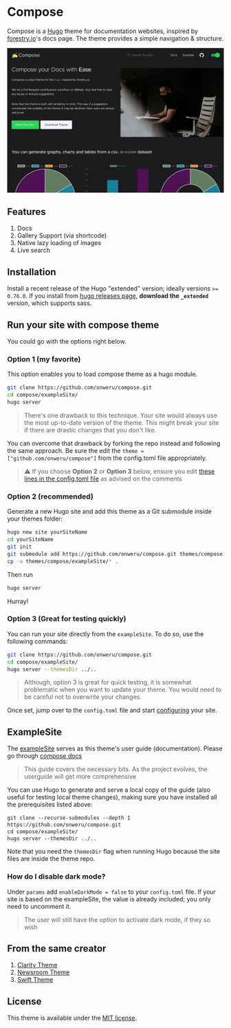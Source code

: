 # Compose

Compose is a [Hugo](https://gohugo.io/) theme for documentation websites, inspired by [forestry.io](https://forestry.io/docs/welcome/)'s docs page. The theme provides a simple navigation & structure.

![Hugo Compose Theme](https://github.com/onweru/compose/blob/master/images/screenshot.png)

## Features

1. Docs
2. Gallery Support (via shortcode)
3. Native lazy loading of images
4. Live search

## Installation

Install a recent release of the Hugo "extended" version; ideally versions `>= 0.76.0`. If you install from [hugo releases page](https://github.com/gohugoio/hugo/releases),  __download the `_extended`__ version, which supports sass.

## Run your site with compose theme

You could go with the options right below.

### Option 1 (my favorite)

This option enables you to load compose theme as a hugo module.

```bash
git clone https://github.com/onweru/compose.git
cd compose/exampleSite/
hugo server
```

> There's one drawback to this technique. Your site would always use the most up-to-date version of the theme. This might break your site if there are drastic changes that you don't like.

You can overcome that drawback by forking the repo instead and following the same approach. Be sure the edit the `theme = ["github.com/onweru/compose"]` from the config.toml file appropriately.

> ⚠️ If you choose __Option 2__ or __Option 3__ below, ensure you edit [these lines in the config.toml file](https://github.com/onweru/compose/blob/b3e30e0816621223224897edc45eeeabd0d9cd16/exampleSite/config.toml#L4-L7) as advised on the comments

### Option 2 (recommended)

Generate a new Hugo site and add this theme as a Git submodule inside your themes folder:

```bash
hugo new site yourSiteName
cd yourSiteName
git init
git submodule add https://github.com/onweru/compose.git themes/compose
cp -a themes/compose/exampleSite/* .
```

Then run

```bash
hugo server
```

Hurray!

### Option 3 (Great for testing quickly)

You can run your site directly from the `exampleSite`. To do so, use the following commands:

```bash
git clone https://github.com/onweru/compose.git
cd compose/exampleSite/
hugo server --themesDir ../..
```

> Although, option 3 is great for quick testing, it is somewhat problematic when you want to update your theme. You would need to be careful not to overwrite your changes.

Once set, jump over to the `config.toml` file and start [configuring](#configuration) your site.

## ExampleSite

The [exampleSite](https://github.com/onweru/compose/tree/master/exampleSite) serves as this theme's user guide (documentation). Please go through [compose docs](https://docs.neuralvibes.com/docs/compose/getting-started/)

> This guide covers the necessary bits. As the project evolves, the userguide will get more comprehensive

You can use Hugo to generate and serve a local copy of the guide (also useful for testing local theme changes), making sure you have installed all the prerequisites listed above:

```
git clone --recurse-submodules --depth 1 https://github.com/onweru/compose.git
cd compose/exampleSite/
hugo server --themesDir ../..
```

Note that you need the `themesDir` flag when running Hugo because the site files are inside the theme repo.

### How do I disable dark mode?

Under `params` add `enableDarkMode = false` to your `config.toml` file. If your site is based on the exampleSite, the value is already included; you only need to uncomment it.

> The user will still have the option to activate dark mode, if they so wish

## From the same creator

1. [Clarity Theme](https://github.com/chipzoller/hugo-clarity)
2. [Newsroom Theme](https://github.com/onweru/newsroom)
3. [Swift Theme](https://github.com/onweru/hugo-swift-theme)

## License

This theme is available under the [MIT license](https://github.com/onweru/compose/blob/master/LICENSE).
